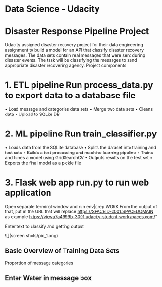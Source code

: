 # Data Science - Udacity

# Disaster Response Pipeline Project

Udacity assigned disaster recovery project for their data engineering assignment to build a model for an API that classify disaster recovery messages.
The data sets contain real messages that were sent during disaster events. The task will be classifying the messages to send appropriate disaster recovering agency. 
Project components 

# 1.	ETL pipeline Run process_data.py to export data to a database file


•	Load message and categories data sets
•	Merge two data sets 
•	Cleans data 
•	Upload to SQLite DB

# 2.	ML pipeline Run train_classifier.py 

•	Loads data from the SQLite database
•	Splits the dataset into training and test sets
•	Builds a text processing and machine learning pipeline
•	Trains and tunes a model using GridSearchCV
•	Outputs results on the test set
•	Exports the final model as a pickle file

# 3.	Flask web app run.py to run web application

Open separate terminal window and run env|grep WORK
From the output of that, put in the URL that will replace https://SPACEID-3001.SPACEDOMAIN 
as example https://viewa7a4999b-3001.udacity-student-workspaces.com/"  

Enter text to classify  and getting output 

![](screen shots/pic_1.png)
 

## Basic Overview of Training Data Sets

Proportion of message categories 

 

## Enter Water in message box 

 

 
